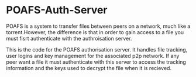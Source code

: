 # POAFS-Auth-Server

POAFS is a system to transfer files between peers on a network, much like a torrent.However, the difference is that in order to gain access to a file you must fisrt authenticate with the authroisation server.

This is the code for the POAFS authorisation server. It handles file tracking, user logins and key management for the associated p2p network.
If any peer want a file it must authenticate with this server to access the tracking information and the keys used to decrypt the file when it is recieved.
